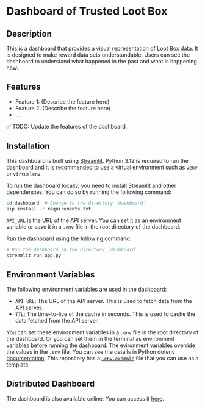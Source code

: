 # Dashboard of Trusted Loot Box

## Description

This is a dashboard that provides a visual representation of Loot Box data. It is designed to make reward data sets understandable. Users can see the dashboard to understand what happened in the past and what is happening now.

## Features

- Feature 1: (Describe the feature here)
- Feature 2: (Describe the feature here)
- ...

✅ TODO: Update the features of the dashboard.

## Installation

This dashboard is built using [Streamlit](https://streamlit.io/).
Python 3.12 is required to run the dashboard and it is recommended to use a virtual environment such as `venv` or `virtualenv`.

To run the dashboard locally, you need to install Streamlit and other dependencies. You can do so by running the following command:


```bash
cd dashboard  # Change to the directory `dashboard`
pip install -r requirements.txt
```

`API_URL` is the URL of the API server. You can set it as an environment variable or save it in a `.env` file in the root directory of the dashboard.


Run the dashboard using the following command:

```bash
# Run the dashboard in the directory `dashboard`
streamlit run app.py
```

## Environment Variables

The following environment variables are used in the dashboard:

- `API_URL`: The URL of the API server. This is used to fetch data from the API server.
- `TTL`: The time-to-live of the cache in seconds. This is used to cache the data fetched from the API server.

You can set these environment variables in a `.env` file in the root directory of the dashboard.
Or you can set them in the terminal as environment variables before running the dashboard.
The evironment variables override the values in the `.env` file.
You can see the details in Python dotenv [documentation](https://pypi.org/project/python-dotenv/).
This repository has a [`.env.example`](.env.example) file that you can use as a template.

## Distributed Dashboard

The dashboard is also available online. You can access it [here](https://trusted-loot-box.onrender.com/).
